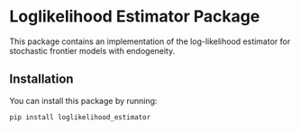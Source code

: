 # Loglikelihood Estimator Package

This package contains an implementation of the log-likelihood estimator for stochastic frontier models with endogeneity.

## Installation

You can install this package by running:

```bash
pip install loglikelihood_estimator

